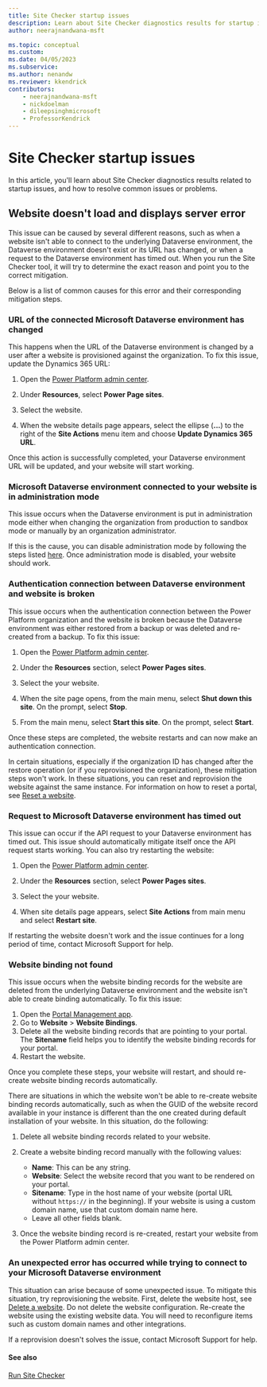 ```yaml
---
title: Site Checker startup issues
description: Learn about Site Checker diagnostics results for startup issues.
author: neerajnandwana-msft

ms.topic: conceptual
ms.custom: 
ms.date: 04/05/2023
ms.subservice: 
ms.author: nenandw
ms.reviewer: kkendrick
contributors:
    - neerajnandwana-msft
    - nickdoelman
    - dileepsinghmicrosoft
    - ProfessorKendrick
---
```


# Site Checker startup issues

In this article, you'll learn about Site Checker diagnostics results related to startup issues, and how to resolve common issues or problems.

## Website doesn't load and displays server error

This issue can be caused by several different reasons, such as when a website isn't able to connect to the underlying Dataverse environment, the Dataverse environment doesn't exist or its URL has changed, or when a request to the Dataverse environment has timed out. When you run the Site Checker tool, it will try to determine the exact reason and point you to the correct mitigation. 

Below is a list of common causes for this error and their corresponding mitigation steps.

### URL of the connected Microsoft Dataverse environment has changed 

This happens when the URL of the Dataverse environment is changed by a user after a website is provisioned against the organization. To fix this issue, update the Dynamics 365 URL:

1. Open the [Power Platform admin center](https://aka.ms/ppac).

1. Under **Resources**, select **Power Page sites**.

1. Select the website.

1. When the website details page appears, select the ellipse (**...**) to the right of the **Site Actions** menu item and choose **Update Dynamics 365 URL**.

Once this action is successfully completed, your Dataverse environment URL will be updated, and your website will start working.

### Microsoft Dataverse environment connected to your website is in administration mode

This issue occurs when the Dataverse environment is put in administration mode either when changing the organization from production to sandbox mode or manually by an organization administrator.

If this is the cause, you can disable administration mode by following the steps listed [here](/power-platform/admin/admin-mode#set-administration-mode). Once administration mode is disabled, your website should work.

### Authentication connection between Dataverse environment and website is broken

This issue occurs when the authentication connection between the Power Platform organization and the website is broken because the Dataverse environment was either restored from a backup or was deleted and re-created from a backup. To fix this issue:

1. Open the [Power Platform admin center](https://aka.ms/ppac).

1. Under the **Resources** section, select **Power Pages sites**.

1. Select the your website.

1. When the site page opens, from the main menu, select **Shut down this site**. On the prompt, select **Stop**.

1. From the main menu, select **Start this site**. On the prompt, select **Start**.

Once these steps are completed, the website restarts and can now make an authentication connection.

In certain situations, especially if the organization ID has changed after the restore operation (or if you reprovisioned the organization), these mitigation steps won't work. In these situations, you can reset and reprovision the website against the same instance. For information on how to reset a portal, see [Reset a website](/power-apps/maker/portals/admin/reset-portal).

### Request to Microsoft Dataverse environment has timed out

This issue can occur if the API request to your Dataverse environment has timed out. This issue should automatically mitigate itself once the API request starts working. You can also try restarting the website:

1. Open the [Power Platform admin center](https://aka.ms/ppac).

1. Under the **Resources** section, select **Power Pages sites**.

1. Select the your website.

1. When site details page appears, select **Site Actions** from main menu and select **Restart site**.

If restarting the website doesn't work and the issue continues for a long period of time, contact Microsoft Support for help.

### Website binding not found

This issue occurs when the website binding records for the website are deleted from the underlying Dataverse environment and the website isn't able to create binding automatically. To fix this issue:

1. Open the [Portal Management app](../configure/portal-management-app.md).
1. Go to **Website** > **Website Bindings**.
1. Delete all the website binding records that are pointing to your portal. The **Sitename** field helps you to identify the website binding records for your portal.
1. Restart the website.

Once you complete these steps, your website will restart, and should re-create website binding records automatically.

There are situations in which the website won't be able to re-create website binding records automatically, such as when the GUID of the website record available in your instance is different than the one created during default installation of your website. In this situation, do the following:

1. Delete all website binding records related to your website.
1. Create a website binding record manually with the following values:

      - **Name**: This can be any string.
      - **Website**: Select the website record that you want to be rendered on your portal.
      - **Sitename**: Type in the host name of your website (portal URL without `https://` in the beginning). If your website is using a custom domain name, use that custom domain name here.
      - Leave all other fields blank.
1. Once the website binding record is re-created, restart your website from the Power Platform admin center.

### An unexpected error has occurred while trying to connect to your Microsoft Dataverse environment

This situation can arise because of some unexpected issue. To mitigate this situation, try reprovisioning the website. First, delete the website host, see [Delete a website](delete-website.md). Do not delete the website configuration. Re-create the website using the existing website data. You will need to reconfigure items such as custom domain names and other integrations.

If a reprovision doesn't solves the issue, contact Microsoft Support for help.

#### See also

[Run Site Checker](site-checker.md)


